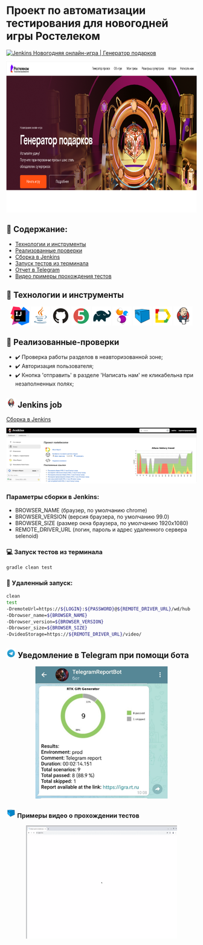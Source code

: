 # Проект по автоматизации тестирования для новогодней игры Ростелеком

<a target="_blank"  href="https://igra.rt.ru/"><img src="images/favicon.ico" width="25" height="25"  alt="Jenkins"/> Новогодняя онлайн-игра | Генератор подарков</a>
<p align="center">
<a href="https://igra.rt.ru/"><img src="images/generator_promo.png" width="900" height="400"  alt="IDEA"/></a>

</p>

## :scroll: Содержание:

- [Технологии и инструменты](#rocket-технологии-и-инструменты)
- [Реализованные проверки](#scroll-реализованные-проверки)
- [Сборка в Jenkins](#-jenkins-job)
- [Запуск тестов из терминала](#computer-Запуск-тестов-из-терминала)
- [Отчет в Telegram](#-уведомление-в-telegram-при-помощи-бота)
- [Видео примеры прохождения тестов](#-примеры-видео-о-прохождении-тестов)

## :rocket: Технологии и инструменты

<p align="center">
<a href="https://www.jetbrains.com/idea/"><img src="images/intellij-idea.svg" width="50" height="50"  alt="IDEA"/></a>
<a href="https://www.java.com/"><img src="images/Java.svg" width="50" height="50"  alt="Java"/></a>
<a href="https://github.com/"><img src="images/Github.svg" width="50" height="50"  alt="Github"/></a>
<a href="https://junit.org/junit5/"><img src="images/JUnit5.svg" width="50" height="50"  alt="JUnit 5"/></a>
<a href="https://gradle.org/"><img src="images/Gradle.svg" width="50" height="50"  alt="Gradle"/></a>
<a href="https://selenide.org/"><img src="images/Selenide.svg" width="50" height="50"  alt="Selenide"/></a>
<a href="https://aerokube.com/selenoid/"><img src="images/Selenoid.svg" width="50" height="50"  alt="Selenoid"/></a>
<a href="https://github.com/allure-framework/allure2"><img src="images/Allure_Report.svg" width="50" height="50"  alt="Allure"/></a>
<a href="https://www.jenkins.io/"><img src="images/Jenkins.svg" width="50" height="50"  alt="Jenkins"/></a>
</p>

## :scroll: Реализованные-проверки

- :heavy_check_mark: Проверка работы разделов в неавторизованной зоне;
- :heavy_check_mark: Авторизация пользователя;
- :heavy_check_mark: Кнопка 'отправить' в разделе 'Написать нам' не кликабельна при незаполненных полях;

## <img src="images/Jenkins.svg" width="25" height="25"  alt="Jenkins"/></a> Jenkins job
<a target="_blank" href="https://jenkins.autotests.cloud/job/rostelecome/">Сборка в Jenkins</a>
<p align="center">
<a href="https://jenkins.autotests.cloud/job/rostelecome/"><img src="images/jenkins_job.png" alt="Jenkins"/></a>
</p>

### Параметры сборки в Jenkins:

* BROWSER_NAME (браузер, по умолчанию chrome)
* BROWSER_VERSION (версия браузера, по умолчанию 99.0)
* BROWSER_SIZE (размер окна браузера, по умолчанию 1920x1080)
* REMOTE_DRIVER_URL (логин, пароль и адрес удаленного сервера selenoid)


### :computer: Запуск тестов из терминала

```bash
gradle clean test
```

### :robot: Удаленный запуск:

```bash
clean
test
-DremoteUrl=https://${LOGIN}:${PASSWORD}@${REMOTE_DRIVER_URL}/wd/hub
-Dbrowser_name=${BROWSER_NAME}
-Dbrowser_version=${BROWSER_VERSION}
-Dbrowser_size=${BROWSER_SIZE}
-DvideoStorage=https://${REMOTE_DRIVER_URL}/video/
```


## <img src="images/Telegram.svg" width="25" height="25"  alt="Allure"/></a> Уведомление в Telegram при помощи бота

<p align="center">
<img title="Allure Overview Dashboard" src="images/telegram_report.jpg" width="350" height="350">
</p>

### <img src="images/Selenoid.svg" width="25" height="25"  alt="Allure"/></a> Примеры видео о прохождении тестов

<p align="center">
<img title="Selenoid Video" src="images/video_1.gif" width="400" height="300"  alt="video">
</p>